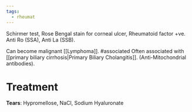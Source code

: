 ```yaml
---
tags:
  - rheumat
---
```

Schirmer test, Rose Bengal stain for corneal ulcer, Rheumatoid factor +ve.
Anti Ro (SSA), Anti La (SSB).

Can become malignant [[Lymphoma]]. #associated 
Often associated with [[primary biliary cirrhosis|Primary Biliary Cholangitis]]. (Anti-Mitochondrial antibodies).

# Treatment
**Tears**: Hypromellose, NaCl, Sodium Hyaluronate